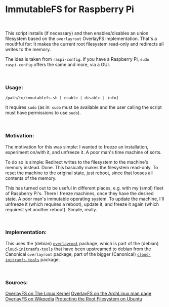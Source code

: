 # ImmutableFS for Raspberry Pi

</br>

This script installs (if necessary) and then enables/disables an union filesystem based on the `overlayroot` OverlayFS implementation.
That's a mouthful for: It makes the current root filesystem read-only and redirects all writes to the memory.

The idea is taken from `raspi-config`.
If you have a Raspberry Pi, `sudo raspi-config` offers the same and more, via a GUI.

</br>

### Usage:

    /path/to/immutablefs.sh [ enable | disable | info]

It requires `sudo` (as in: `sudo` must be available and the user calling the script must have permissions to use `sudo`).


</br>

### Motivation:

The motivation for this was simple: I wanted to freeze an installation, experiment on/with it, and unfreeze it. A poor man's time machine of sorts.

To do so is simple: Redirect writes to the filesystem to the machine's memory instead. Done.
This basically makes the filesystem read-only. To reset the machine to the original state, just reboot, since that looses all contents of the memory.

This has turned out to be useful in different places, e.g. with my (smol) fleet of Raspberry Pi's. There I freeze machines, once they have the desired state.
A poor man's immutable operating system.
To update the machine, I'll unfreeze it (which requires a reboot), update it, and freeze it again (which requirest yet another reboot). Simple, really.


</br>

### Implementation:

This uses the (debian) [`overlayroot`](https://packages.debian.org/bookworm/overlayroot) package, which is part of the (debian) [`cloud-initramfs-tools`](https://packages.debian.org/source/bookworm/cloud-initramfs-tools) that have been upstreamed to debian from the Canonical `overlayroot` package, part of the bigger (Canonical) [`cloud-initramfs-tools`](https://launchpad.net/cloud-initramfs-tools) package.

</br>

### Sources:

[OverlayFS on The Linux Kernel](https://docs.kernel.org/filesystems/overlayfs.html)
[OverlayFS on the ArchLinux man page](https://wiki.archlinux.org/title/Overlay_filesystem)
[OverlayFS on Wikpedia](https://en.wikipedia.org/wiki/OverlayFS)
[Protecting the Root Filesystem on Ubuntu](https://spin.atomicobject.com/protecting-ubuntu-root-filesystem/)
